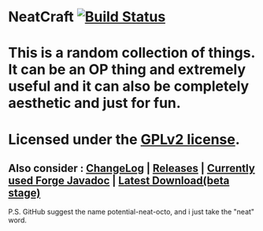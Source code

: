 NeatCraft [![Build Status](https://drone.io/github.com/CMicro/NeatCraft/status.png)](https://drone.io/github.com/CMicro/NeatCraft/latest)
======================
This is a random collection of things. It can be an OP thing and extremely useful and it can also be completely aesthetic and just for fun.
=======================
Licensed under the [GPLv2 license](https://github.com/CMicro/NeatCraft/blob/master/LICENSE).
=======================
Also consider : [ChangeLog](https://github.com/CMicro/NeatCraft/blob/master/CHANGELOG.md) | [Releases](https://github.com/CMicro/NeatCraft/releases) | [Currently used Forge Javadoc](http://cmicro.github.io/NeatCraft/forge-javadoc/) | [Latest Download(beta stage)](https://drone.io/github.com/CMicro/NeatCraft/files)
-----------------------
P.S. GitHub suggest the name potential-neat-octo, and i just take the "neat" word.
